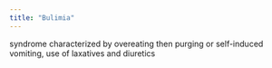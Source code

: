 ```yaml
---
title: "Bulimia"
---
```

syndrome characterized by overeating then purging or self-induced vomiting, use of laxatives and diuretics

